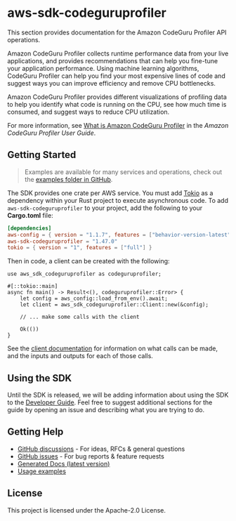 # aws-sdk-codeguruprofiler

This section provides documentation for the Amazon CodeGuru Profiler API operations.

Amazon CodeGuru Profiler collects runtime performance data from your live applications, and provides recommendations that can help you fine-tune your application performance. Using machine learning algorithms, CodeGuru Profiler can help you find your most expensive lines of code and suggest ways you can improve efficiency and remove CPU bottlenecks.

Amazon CodeGuru Profiler provides different visualizations of profiling data to help you identify what code is running on the CPU, see how much time is consumed, and suggest ways to reduce CPU utilization.

For more information, see [What is Amazon CodeGuru Profiler](https://docs.aws.amazon.com/codeguru/latest/profiler-ug/what-is-codeguru-profiler.html) in the _Amazon CodeGuru Profiler User Guide_.

## Getting Started

> Examples are available for many services and operations, check out the
> [examples folder in GitHub](https://github.com/awslabs/aws-sdk-rust/tree/main/examples).

The SDK provides one crate per AWS service. You must add [Tokio](https://crates.io/crates/tokio)
as a dependency within your Rust project to execute asynchronous code. To add `aws-sdk-codeguruprofiler` to
your project, add the following to your **Cargo.toml** file:

```toml
[dependencies]
aws-config = { version = "1.1.7", features = ["behavior-version-latest"] }
aws-sdk-codeguruprofiler = "1.47.0"
tokio = { version = "1", features = ["full"] }
```

Then in code, a client can be created with the following:

```rust,no_run
use aws_sdk_codeguruprofiler as codeguruprofiler;

#[::tokio::main]
async fn main() -> Result<(), codeguruprofiler::Error> {
    let config = aws_config::load_from_env().await;
    let client = aws_sdk_codeguruprofiler::Client::new(&config);

    // ... make some calls with the client

    Ok(())
}
```

See the [client documentation](https://docs.rs/aws-sdk-codeguruprofiler/latest/aws_sdk_codeguruprofiler/client/struct.Client.html)
for information on what calls can be made, and the inputs and outputs for each of those calls.

## Using the SDK

Until the SDK is released, we will be adding information about using the SDK to the
[Developer Guide](https://docs.aws.amazon.com/sdk-for-rust/latest/dg/welcome.html). Feel free to suggest
additional sections for the guide by opening an issue and describing what you are trying to do.

## Getting Help

* [GitHub discussions](https://github.com/awslabs/aws-sdk-rust/discussions) - For ideas, RFCs & general questions
* [GitHub issues](https://github.com/awslabs/aws-sdk-rust/issues/new/choose) - For bug reports & feature requests
* [Generated Docs (latest version)](https://awslabs.github.io/aws-sdk-rust/)
* [Usage examples](https://github.com/awslabs/aws-sdk-rust/tree/main/examples)

## License

This project is licensed under the Apache-2.0 License.

